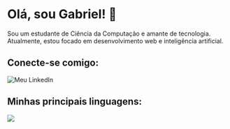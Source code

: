# Olá, sou Gabriel! 👋

Sou um estudante de Ciência da Computação e amante de tecnologia. Atualmente, estou focado em desenvolvimento web e inteligência artificial.

## Conecte-se comigo:
![Meu LinkedIn](https://www.linkedin.com/in/gabriel-ribeiro-a1a465211/)
## Minhas principais linguagens:
<img src="https://github-readme-stats.vercel.app/api/top-langs/?username=GabrielRibeiroRodrigues&langs_count=12&count_private=true&layout=compact&hide=Jupyter%20Notebook&theme=transparent&hide_border=true"/>

